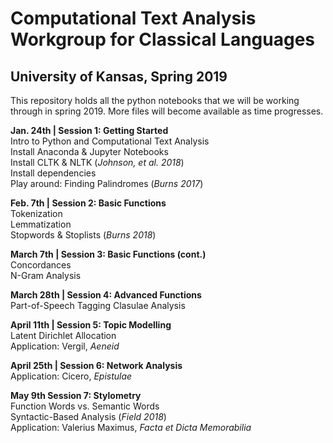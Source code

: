 # Computational Text Analysis Workgroup for Classical Languages
## University of Kansas, Spring 2019

This repository holds all the python notebooks that we will be working through in spring 2019. More files will become available as time progresses. 

**Jan. 24th |	Session 1: Getting Started**  
Intro to Python and Computational Text Analysis  
Install Anaconda & Jupyter Notebooks  
Install CLTK & NLTK (*Johnson, et al. 2018*)  
Install dependencies  
Play around: Finding Palindromes (*Burns 2017*)  
  

**Feb. 7th | Session 2: Basic Functions**  
Tokenization  
Lemmatization  
Stopwords & Stoplists	(*Burns 2018*)  
  

**March 7th | Session 3: Basic Functions (cont.)**  
Concordances  
N-Gram Analysis  
	
	
**March 28th	| Session 4: Advanced Functions**  
Part-of-Speech Tagging 
Clasulae Analysis	  
	
	
**April 11th | Session 5: Topic Modelling**  
Latent Dirichlet Allocation  
Application: Vergil, *Aeneid*  
	
	
**April 25th | Session 6: Network Analysis**  
Application: Cicero, *Epistulae*	
	
	
**May 9th	Session 7: Stylometry**  
Function Words vs. Semantic Words  
Syntactic-Based Analysis (*Field 2018*)  
Application: Valerius Maximus, *Facta et Dicta Memorabilia*	  

